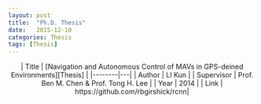 ```yaml
---
layout: post
title:  "Ph.D. Thesis"
date:   2015-12-10
categories: Thesis
tags: [Thesis]
---
```


<center>
| Title  | [Navigation and Autonomous Control of MAVs in GPS-deined Environments][Thesis] |
|--------|---|
| Author | LI Kun |
| Supervisor | Prof. Ben M. Chen & Prof. Tong H. Lee |
| Year   | 2014  |
| Link   | https://github.com/rbgirshick/rcnn|
</center>


[Thesis]: (https://drive.google.com/open?id=0B6qEpC0tNfZXTXZwWG5CSElhVEk)